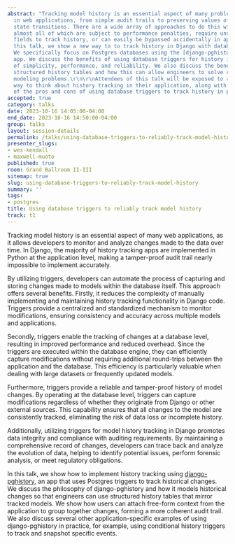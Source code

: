 ```yaml
---
abstract: "Tracking model history is an essential aspect of many problems encountered
  in web applications, from simple audit trails to preserving values of fields during
  state transitions. There are a wide array of approaches to do this with Django apps,
  almost all of which are subject to performance penalties, require unstructured JSON
  fields to track history, or can easily be bypassed accidentally in application code.\r\n\r\nIn
  this talk, we show a new way to to track history in Django with database triggers.
  We specifically focus on Postgres databases using the [django-pghistory](https://github.com/opus10/django-pghistory)
  app. We discuss the benefits of using database triggers for history in the context
  of simplicity, performance, and reliability. We also discuss the benefits of using
  structured history tables and how this can allow engineers to solve complex history-related
  modeling problems.\r\n\r\nAttendees of this talk will be exposed to a totally new
  way to think about history tracking in their application, along with an understanding
  of the pros and cons of using database triggers to track history in practice."
accepted: true
category: talks
date: 2023-10-16 14:05:00-04:00
end_date: 2023-10-16 14:50:00-04:00
group: talks
layout: session-details
permalink: /talks/using-database-triggers-to-reliably-track-model-history/
presenter_slugs:
- wes-kendall
- maxwell-muoto
published: true
room: Grand Ballroom II-III
sitemap: true
slug: using-database-triggers-to-reliably-track-model-history
summary: ''
tags:
- postgres
title: Using database triggers to reliably track model history
track: t1
---
```


Tracking model history is an essential aspect of many web applications, as it allows developers to monitor and analyze changes made to the data over time. In Django, the majority of history tracking apps are implemented in Python at the application level, making a tamper-proof audit trail nearly impossible to implement accurately.

By utilizing triggers, developers can automate the process of capturing and storing changes made to models within the database itself. This approach offers several benefits. Firstly, it reduces the complexity of manually implementing and maintaining history tracking functionality in Django code. Triggers provide a centralized and standardized mechanism to monitor modifications, ensuring consistency and accuracy across multiple models and applications.

Secondly, triggers enable the tracking of changes at a database level, resulting in improved performance and reduced overhead. Since the triggers are executed within the database engine, they can efficiently capture modifications without requiring additional round-trips between the application and the database. This efficiency is particularly valuable when dealing with large datasets or frequently updated models.

Furthermore, triggers provide a reliable and tamper-proof history of model changes. By operating at the database level, triggers can capture modifications regardless of whether they originate from Django or other external sources. This capability ensures that all changes to the model are consistently tracked, eliminating the risk of data loss or incomplete history.

Additionally, utilizing triggers for model history tracking in Django promotes data integrity and compliance with auditing requirements. By maintaining a comprehensive record of changes, developers can trace back and analyze the evolution of data, helping to identify potential issues, perform forensic analysis, or meet regulatory obligations.

In this talk, we show how to implement history tracking using [django-pghistory](hub.com/opus10/django-pghistory), an app that uses Postgres triggers to track historical changes. We discuss the philosophy of django-pghistory and how it models historical changes so that engineers can use structured history tables that mirror tracked models. We show how users can attach free-form context from the application to group together changes, forming a more coherent audit trail. We also discuss several other application-specific examples of using django-pghistory in practice, for example, using conditional history triggers to track and snapshot specific events.
